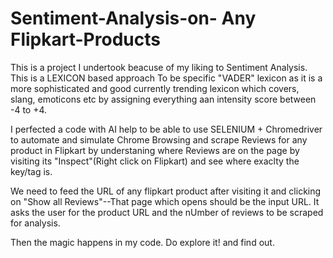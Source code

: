 # Sentiment-Analysis-on-  Any Flipkart-Products

This is a project I undertook beacuse of my liking to Sentiment Analysis. This is a LEXICON based approach To be specific "VADER" lexicon as it is a more sophisticated and good currently trending lexicon which covers, slang, emoticons etc by assigning everything aan intensity score between -4 to +4.

I perfected a code with AI help to be able to use SELENIUM + Chromedriver to automate and simulate Chrome Browsing and scrape Reviews for any product in Flipkart by understaning where Reviews are on the page by visiting its "Inspect"(Right click on Flipkart) and see where exaclty the key/tag is.

We need to feed the URL of any flipkart product after visiting it and clicking on "Show all Reviews"--That page which opens should be the input URL.
It asks the user for the product URL and the nUmber of reviews to be scraped for analysis.

Then the magic happens in my code. Do explore it! and find out.
